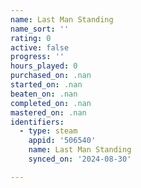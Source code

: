 ```yaml
---
name: Last Man Standing
name_sort: ''
rating: 0
active: false
progress: ''
hours_played: 0
purchased_on: .nan
started_on: .nan
beaten_on: .nan
completed_on: .nan
mastered_on: .nan
identifiers:
  - type: steam
    appid: '506540'
    name: Last Man Standing
    synced_on: '2024-08-30'

---
```

